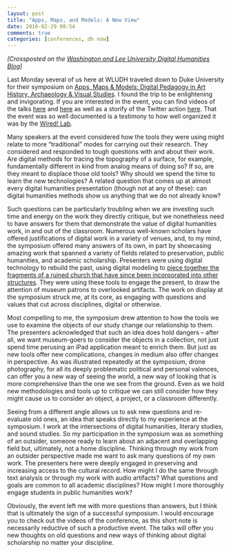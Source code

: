 ```yaml
---
layout: post
title: "Apps, Maps, and Models: A New View"
date: 2016-02-29 08:54
comments: true
categories: [conferences, dh now]
---
```


*[Crossposted on the [Washington and Lee University Digital Humanities Blog](http://digitalhumanities.wlu.edu/blog/2016/02/29/1937/)]*

Last Monday several of us here at WLUDH traveled down to Duke University for their symposium on [Apps, Maps & Models: Digital Pedagogy in Art History, Archaeology & Visual Studies](https://sites.duke.edu/digsymposium/). I found the trip to be enlightening and invigorating. If you are interested in the event, you can find videos of the talks [here](http://nasher.capture.duke.edu/Panopto/Pages/Viewer.aspx?id=e6b77d46-cad9-442e-981c-473389e8ee15) and [here](http://nasher.capture.duke.edu/Panopto/Pages/Viewer.aspx?id=057a7ebb-7406-4d08-94d9-d4cab1e7c753) as well as a storify of the Twitter action [here](https://storify.com/dukewired/dah2016). That the event was so well documented is a testimony to how well organized it was by the [Wired! Lab](http://www.dukewired.org/why-wired/).

Many speakers at the event considered how the tools they were using might relate to more “traditional” modes for carrying out their research. They considered and responded to tough questions with and about their work. Are digital methods for tracing the topography of a surface, for example, fundamentally different in kind from analog means of doing so? If so, are they meant to displace those old tools? Why should we spend the time to learn the new technologies? A related question that comes up at almost every digital humanities presentation (though not at any of these): can digital humanities methods show us anything that we do not already know?

Such questions can be particularly troubling when we are investing such time and energy on the work they directly critique, but we nonetheless need to have answers for them that demonstrate the value of digital humanities work, in and out of the classroom. Numerous well-known scholars have offered justifications of digital work in a variety of venues, and, to my mind, the symposium offered many answers of its own, in part by showcasing amazing work that spanned a variety of fields related to preservation, public humanities, and academic scholarship. Presenters were using digital technology to rebuild the past, using digital modeling to [piece together the fragments of a ruined church that have since been incorporated into other structures](https://www.apollo-magazine.com/virtual-florence-a-church-goes-digital/). They were using these tools to engage the present, to draw the attention of museum patrons to overlooked artifacts. The work on display at the symposium struck me, at its core, as engaging with questions and values that cut across disciplines, digital or otherwise.

Most compelling to me, the symposium drew attention to how the tools we use to examine the objects of our study change our relationship to them. The presenters acknowledged that such an idea does hold dangers – after all, we want museum-goers to consider the objects in a collection, not just spend time perusing an iPad application meant to enrich them. But just as new tools offer new complications, changes in medium also offer changes in perspective. As was illustrated repeatedly at the symposium, drone photography, for all its deeply problematic political and personal valences, can offer you a new way of seeing the world, a new way of looking that is more comprehensive than the one we see from the ground. Even as we hold new methodologies and tools up to critique we can still consider how they might cause us to consider an object, a project, or a classroom differently.

Seeing from a different angle allows us to ask new questions and re-evaluate old ones, an idea that speaks directly to my experience at the symposium. I work at the intersections of digital humanities, literary studies, and sound studies. So my participation in the symposium was as something of an outsider, someone ready to learn about an adjacent and overlapping field but, ultimately, not a home discipline. Thinking through my work from an outsider perspective made me want to ask many questions of my own work. The presenters here were deeply engaged in preserving and increasing access to the cultural record. How might I do the same through text analysis or through my work with audio artifacts? What questions and goals are common to all academic disciplines? How might I more thoroughly engage students in public humanities work?

Obviously, the event left me with more questions than answers, but I think that is ultimately the sign of a successful symposium. I would encourage you to check out the videos of the conference, as this short note is necessarily reductive of such a productive event. The talks will offer you new thoughts on old questions and new ways of thinking about digital scholarship no matter your discipline.
